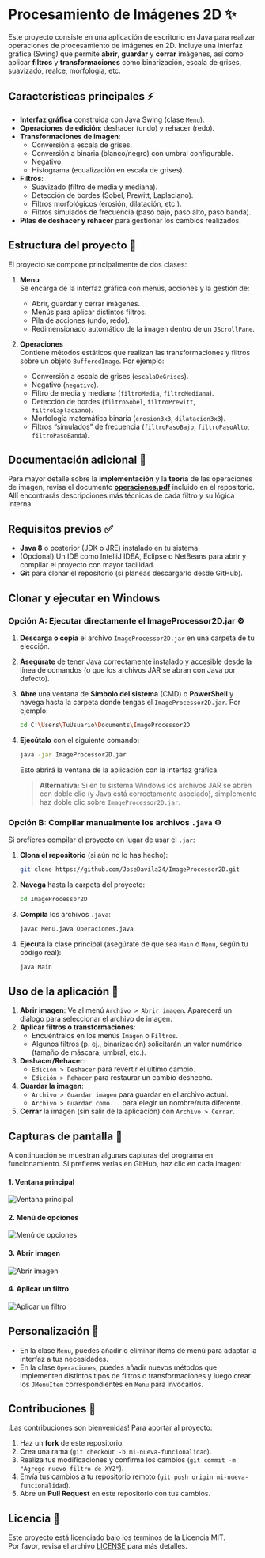 # Procesamiento de Imágenes 2D ✨

Este proyecto consiste en una aplicación de escritorio en Java para realizar operaciones de procesamiento de imágenes en 2D. Incluye una interfaz gráfica (Swing) que permite **abrir**, **guardar** y **cerrar** imágenes, así como aplicar **filtros** y **transformaciones** como binarización, escala de grises, suavizado, realce, morfología, etc.

## Características principales ⚡

- **Interfaz gráfica** construida con Java Swing (clase `Menu`).
- **Operaciones de edición**: deshacer (undo) y rehacer (redo).
- **Transformaciones de imagen**:  
  - Conversión a escala de grises.  
  - Conversión a binaria (blanco/negro) con umbral configurable.  
  - Negativo.  
  - Histograma (ecualización en escala de grises).  
- **Filtros**:
  - Suavizado (filtro de media y mediana).
  - Detección de bordes (Sobel, Prewitt, Laplaciano).
  - Filtros morfológicos (erosión, dilatación, etc.).
  - Filtros simulados de frecuencia (paso bajo, paso alto, paso banda).
- **Pilas de deshacer y rehacer** para gestionar los cambios realizados.

## Estructura del proyecto 📂

El proyecto se compone principalmente de dos clases:

1. **Menu**  
   Se encarga de la interfaz gráfica con menús, acciones y la gestión de:  
   - Abrir, guardar y cerrar imágenes.  
   - Menús para aplicar distintos filtros.  
   - Pila de acciones (undo, redo).  
   - Redimensionado automático de la imagen dentro de un `JScrollPane`.

2. **Operaciones**  
   Contiene métodos estáticos que realizan las transformaciones y filtros sobre un objeto `BufferedImage`. Por ejemplo:
   - Conversión a escala de grises (`escalaDeGrises`).
   - Negativo (`negativo`).
   - Filtro de media y mediana (`filtroMedia`, `filtroMediana`).
   - Detección de bordes (`filtroSobel`, `filtroPrewitt`, `filtroLaplaciano`).
   - Morfología matemática binaria (`erosion3x3`, `dilatacion3x3`).
   - Filtros “simulados” de frecuencia (`filtroPasoBajo`, `filtroPasoAlto`, `filtroPasoBanda`).

## Documentación adicional 📄

Para mayor detalle sobre la **implementación** y la **teoría** de las operaciones de imagen, revisa el documento [**operaciones.pdf**](https://github.com/JoseDavila24/ImageProcessor2D/blob/f368046371d7366a0909ab3b7afcc800d46b392a/operaciones.pdf) incluido en el repositorio. Allí encontrarás descripciones más técnicas de cada filtro y su lógica interna.

## Requisitos previos ✅

- **Java 8** o posterior (JDK o JRE) instalado en tu sistema.
- (Opcional) Un IDE como IntelliJ IDEA, Eclipse o NetBeans para abrir y compilar el proyecto con mayor facilidad.
- **Git** para clonar el repositorio (si planeas descargarlo desde GitHub).

## Clonar y ejecutar en Windows

### Opción A: Ejecutar directamente el **ImageProcessor2D.jar** ⚙️

1. **Descarga o copia** el archivo `ImageProcessor2D.jar` en una carpeta de tu elección.
2. **Asegúrate** de tener Java correctamente instalado y accesible desde la línea de comandos (o que los archivos JAR se abran con Java por defecto).
3. **Abre** una ventana de **Símbolo del sistema** (CMD) o **PowerShell** y navega hasta la carpeta donde tengas el `ImageProcessor2D.jar`. Por ejemplo:
   ```bash
   cd C:\Users\TuUsuario\Documents\ImageProcessor2D
   ```
4. **Ejecútalo** con el siguiente comando:
   ```bash
   java -jar ImageProcessor2D.jar
   ```
   Esto abrirá la ventana de la aplicación con la interfaz gráfica.

   > **Alternativa:** Si en tu sistema Windows los archivos JAR se abren con doble clic (y Java está correctamente asociado), simplemente haz doble clic sobre `ImageProcessor2D.jar`.

### Opción B: Compilar manualmente los archivos `.java` ⚙️

Si prefieres compilar el proyecto en lugar de usar el `.jar`:

1. **Clona el repositorio** (si aún no lo has hecho):
   ```bash
   git clone https://github.com/JoseDavila24/ImageProcessor2D.git
   ```
2. **Navega** hasta la carpeta del proyecto:
   ```bash
   cd ImageProcessor2D
   ```
3. **Compila** los archivos `.java`:
   ```bash
   javac Menu.java Operaciones.java
   ```
4. **Ejecuta** la clase principal (asegúrate de que sea `Main` o `Menu`, según tu código real):
   ```bash
   java Main
   ```

## Uso de la aplicación 🚀

1. **Abrir imagen**: Ve al menú `Archivo > Abrir imagen`. Aparecerá un diálogo para seleccionar el archivo de imagen.
2. **Aplicar filtros o transformaciones**: 
   - Encuéntralos en los menús `Imagen` o `Filtros`.
   - Algunos filtros (p. ej., binarización) solicitarán un valor numérico (tamaño de máscara, umbral, etc.).
3. **Deshacer/Rehacer**:  
   - `Edición > Deshacer` para revertir el último cambio.
   - `Edición > Rehacer` para restaurar un cambio deshecho.
4. **Guardar la imagen**:
   - `Archivo > Guardar imagen` para guardar en el archivo actual.
   - `Archivo > Guardar como...` para elegir un nombre/ruta diferente.
5. **Cerrar** la imagen (sin salir de la aplicación) con `Archivo > Cerrar`.

## Capturas de pantalla 📸

A continuación se muestran algunas capturas del programa en funcionamiento. Si prefieres verlas en GitHub, haz clic en cada imagen:

#### 1. Ventana principal
![Ventana principal](https://github.com/JoseDavila24/ImageProcessor2D/blob/6edac930c2067a2ad0d4568c4b0adb4e0fe5f4cd/img/Ventana%20Principal.png?raw=true)

#### 2. Menú de opciones
![Menú de opciones](https://github.com/JoseDavila24/ImageProcessor2D/blob/6edac930c2067a2ad0d4568c4b0adb4e0fe5f4cd/img/Menu_de_opciones.png?raw=true)

#### 3. Abrir imagen
![Abrir imagen](https://github.com/JoseDavila24/ImageProcessor2D/blob/6edac930c2067a2ad0d4568c4b0adb4e0fe5f4cd/img/Abrir_imagen.png?raw=true)

#### 4. Aplicar un filtro
![Aplicar un filtro](https://github.com/JoseDavila24/ImageProcessor2D/blob/6edac930c2067a2ad0d4568c4b0adb4e0fe5f4cd/img/Aplicar_un_filtro.png?raw=true)

## Personalización 🔧

- En la clase `Menu`, puedes añadir o eliminar ítems de menú para adaptar la interfaz a tus necesidades.
- En la clase `Operaciones`, puedes añadir nuevos métodos que implementen distintos tipos de filtros o transformaciones y luego crear los `JMenuItem` correspondientes en `Menu` para invocarlos.

## Contribuciones 🙌

¡Las contribuciones son bienvenidas! Para aportar al proyecto:

1. Haz un **fork** de este repositorio.
2. Crea una rama (`git checkout -b mi-nueva-funcionalidad`).
3. Realiza tus modificaciones y confirma los cambios (`git commit -m "Agrego nuevo filtro de XYZ"`).
4. Envía tus cambios a tu repositorio remoto (`git push origin mi-nueva-funcionalidad`).
5. Abre un **Pull Request** en este repositorio con tus cambios.

## Licencia 📜

Este proyecto está licenciado bajo los términos de la Licencia MIT.  
Por favor, revisa el archivo [LICENSE](https://github.com/JoseDavila24/ImageProcessor2D/blob/main/LICENSE) para más detalles.
